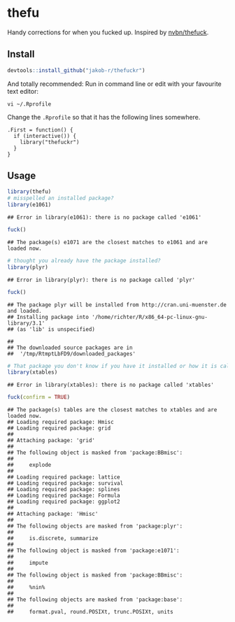 

# thefu
Handy corrections for when you fucked up.
Inspired by [nvbn/thefuck](https://github.com/nvbn/thefuck).

## Install

```r
devtools::install_github("jakob-r/thefuckr")
```
And totally recommended:
Run in command line or edit with your favourite text editor:
```
vi ~/.Rprofile
```
Change the `.Rprofile` so that it has the following lines somewhere.
```
.First = function() {
  if (interactive()) {
    library("thefuckr")
  }
}
```

## Usage



```r
library(thefu)
# misspelled an installed package?
library(e1061)
```

```
## Error in library(e1061): there is no package called 'e1061'
```

```r
fuck()
```

```
## The package(s) e1071 are the closest matches to e1061 and are loaded now.
```

```r
# thought you already have the package installed?
library(plyr)
```

```
## Error in library(plyr): there is no package called 'plyr'
```

```r
fuck()
```

```
## The package plyr will be installed from http://cran.uni-muenster.de and loaded.
## Installing package into '/home/richter/R/x86_64-pc-linux-gnu-library/3.1'
## (as 'lib' is unspecified)
```

```
## 
## The downloaded source packages are in
## 	'/tmp/RtmptLbFD9/downloaded_packages'
```

```r
# That package you don't know if you have it installed or how it is called exactly?
library(xtables)
```

```
## Error in library(xtables): there is no package called 'xtables'
```

```r
fuck(confirm = TRUE)
```

```
## The package(s) tables are the closest matches to xtables and are loaded now.
## Loading required package: Hmisc
## Loading required package: grid
## 
## Attaching package: 'grid'
## 
## The following object is masked from 'package:BBmisc':
## 
##     explode
## 
## Loading required package: lattice
## Loading required package: survival
## Loading required package: splines
## Loading required package: Formula
## Loading required package: ggplot2
## 
## Attaching package: 'Hmisc'
## 
## The following objects are masked from 'package:plyr':
## 
##     is.discrete, summarize
## 
## The following object is masked from 'package:e1071':
## 
##     impute
## 
## The following object is masked from 'package:BBmisc':
## 
##     %nin%
## 
## The following objects are masked from 'package:base':
## 
##     format.pval, round.POSIXt, trunc.POSIXt, units
```
